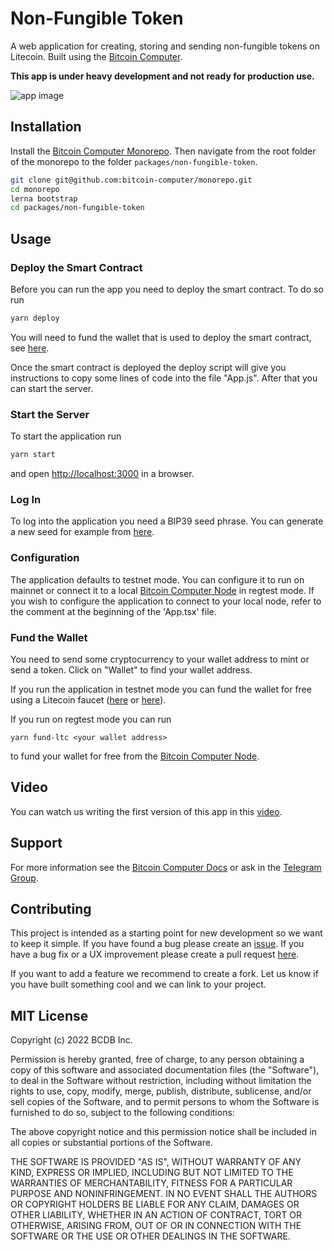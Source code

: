 # Non-Fungible Token


A web application for creating, storing and sending non-fungible tokens on Litecoin. Built using the [Bitcoin Computer](http://bitcoincomputer.io/).

**This app is under heavy development and not ready for production use.**

![app image](https://i.ibb.co/5TtGCJ3/Untitled-5.png)


## Installation

Install the [Bitcoin Computer Monorepo](https://github.com/bitcoin-computer/monorepo). Then navigate from the root folder of the monorepo to the folder ``packages/non-fungible-token``.

```bash
git clone git@github.com:bitcoin-computer/monorepo.git
cd monorepo
lerna bootstrap
cd packages/non-fungible-token
```

## Usage

### Deploy the Smart Contract

Before you can run the app you need to deploy the smart contract. To do so run
```bash
yarn deploy
```

You will need to fund the wallet that is used to deploy the smart contract, see [here](../lib/README.md#fund-the-wallet).

Once the smart contract is deployed the deploy script will give you instructions to copy some lines of code into the file "App.js". After that you can start the server.

### Start the Server

To start the application run
```bash
yarn start
```
and open [http://localhost:3000](http://localhost:3000) in a browser.

### Log In

To log into the application you need a BIP39 seed phrase. You can generate a new seed for example from [here](https://iancoleman.io/bip39/).

### Configuration

The application defaults to testnet mode. You can configure it to run on mainnet or connect it to a local [Bitcoin Computer Node][node] in regtest mode. If you wish to configure the application to connect to your local node, refer to the comment at the beginning of the 'App.tsx' file.

### Fund the Wallet

You need to send some cryptocurrency to your wallet address to mint or send a token. Click on "Wallet" to find your wallet address.

If you run the application in testnet mode you can fund the wallet for free using a Litecoin faucet ([here](https://testnet-faucet.com/ltc-testnet/) or [here](http://litecointf.salmen.website/)).

If you run on regtest mode you can run
```
yarn fund-ltc <your wallet address>
```
to fund your wallet for free from the [Bitcoin Computer Node][node].

## Video

You can watch us writing the first version of this app in this [video](http://www.youtube.com/watch?feature=player_embedded&v=SnTwevzmRrs
).

## Support

For more information see the [Bitcoin Computer Docs](https://docs.bitcoincomputer.io) or ask in the [Telegram Group](https://t.me/joinchat/FMrjOUWRuUkNuIt7zJL8tg).

## Contributing

This project is intended as a starting point for new development so we want to keep it simple. If you have found a bug please create an [issue](https://github.com/bitcoin-computer/monorepo/issues). If you have a bug fix or a UX improvement please create a pull request [here](https://github.com/bitcoin-computer/monorepo/pulls).

If you want to add a feature we recommend to create a fork. Let us know if you have built something cool and we can link to your project.

## MIT License

Copyright (c) 2022 BCDB Inc.

Permission is hereby granted, free of charge, to any person obtaining a copy of this software and associated documentation files (the "Software"), to deal in the Software without restriction, including without limitation the rights to use, copy, modify, merge, publish, distribute, sublicense, and/or sell copies of the Software, and to permit persons to whom the Software is furnished to do so, subject to the following conditions:

The above copyright notice and this permission notice shall be included in all copies or substantial portions of the Software.

THE SOFTWARE IS PROVIDED "AS IS", WITHOUT WARRANTY OF ANY KIND, EXPRESS OR IMPLIED, INCLUDING BUT NOT LIMITED TO THE WARRANTIES OF MERCHANTABILITY, FITNESS FOR A PARTICULAR PURPOSE AND NONINFRINGEMENT. IN NO EVENT SHALL THE AUTHORS OR COPYRIGHT HOLDERS BE LIABLE FOR ANY CLAIM, DAMAGES OR OTHER LIABILITY, WHETHER IN AN ACTION OF CONTRACT, TORT OR OTHERWISE, ARISING FROM, OUT OF OR IN CONNECTION WITH THE SOFTWARE OR THE USE OR OTHER DEALINGS IN THE SOFTWARE.

[node]: https://github.com/bitcoin-computer/monorepo/tree/main/packages/node
